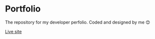 # Portfolio

The repository for my developer perfolio. Coded and designed by me 😊

[Live site](https://anyadev.com/)
